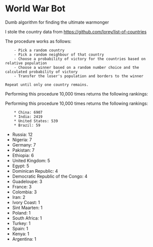 # World War Bot

Dumb algorithm for finding the ultimate warmonger

I stole the country data from https://github.com/lorey/list-of-countries

The procedure works as follows:

        - Pick a random country
        - Pick a random neighbour of that country
        - Choose a probability of victory for the countries based on relative population
        - Choose a winner based on a random number choice and the calculated probability of victory
        - Transfer the loser's population and borders to the winner

    Repeat until only one country remains.



Performing this procedure 10,000 times returns the following rankings:

Performing this procedure 10,000 times returns the following rankings:

        * China: 6907
        * India: 2419
        * United States: 539
        * Brazil: 59
 - Russia: 12
 - Nigeria: 7
 - Germany: 7
 - Pakistan: 7
 - Ethiopia: 6
 - United Kingdom: 5
 - Egypt: 5
 - Dominican Republic: 4
 - Democratic Republic of the Congo: 4
 - Guadeloupe: 3
 - France: 3
 - Colombia: 3
 - Iran: 2
 - Ivory Coast: 1
 - Sint Maarten: 1
 - Poland: 1
 - South Africa: 1
 - Turkey: 1
 - Spain: 1
 - Kenya: 1
 - Argentina: 1
